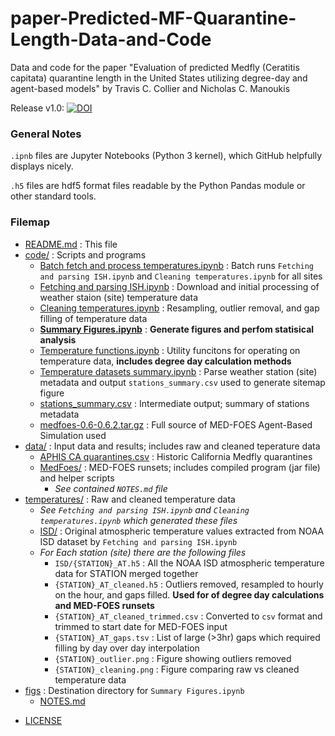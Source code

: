 # paper-Predicted-MF-Quarantine-Length-Data-and-Code
Data and code for the paper "Evaluation of predicted Medfly (Ceratitis capitata) quarantine length in the United States utilizing degree-day and agent-based models" by Travis C. Collier and Nicholas C. Manoukis

Release v1.0: [![DOI](https://zenodo.org/badge/DOI/10.5281/zenodo.1006698.svg)](https://doi.org/10.5281/zenodo.1006698)

### General Notes

`.ipnb` files are Jupyter Notebooks (Python 3 kernel), which GitHub helpfully displays nicely.

`.h5` files are hdf5 format files readable by the Python Pandas module or other standard tools.


### Filemap

* [README.md](./README.md) : This file
* [code/](./code) : Scripts and programs
   * [Batch fetch and process temperatures.ipynb](./code/Batch%20fetch%20and%20process%20temperatures.ipynb) : 
   Batch runs `Fetching and parsing ISH.ipynb` and `Cleaning temperatures.ipynb` for all sites
   * [Fetching and parsing ISH.ipynb](./code/Fetching%20and%20parsing%20ISH.ipynb) : 
   Download and initial processing of weather staion (site) temperature data
   * [Cleaning temperatures.ipynb](./code/Cleaning%20temperatures.ipynb) :
   Resampling, outlier removal, and gap filling of temperature data
   * [**Summary Figures.ipynb**](./code/Summary%20Figures.ipynb) : 
   **Generate figures and perfom statisical analysis**
   * [Temperature functions.ipynb](./code/Temperature%20functions.ipynb) : 
   Utility funcitons for operating on temperature data, **includes degree day calculation methods**
   * [Temperature datasets summary.ipynb](./code/Temperature%20datasets%20summary.ipynb) :
   Parse weather station (site) metadata and output `stations_summary.csv` used to generate sitemap figure
   * [stations_summary.csv](./code/stations_summary.csv) : Intermediate output; summary of stations metadata
   * [medfoes-0.6-0.6.2.tar.gz](./code/medfoes-0.6-0.6.2.tar.gz) :
   Full source of MED-FOES Agent-Based Simulation used 
* [data/](./data) : Input data and results; includes raw and cleaned teperature data
   * [APHIS CA quarantines.csv](./data/APHIS%20CA%20quarantines.csv) : Historic California Medfly quarantines
   * [MedFoes/](./data/MedFoes) : MED-FOES runsets; includes compiled program (jar file) and helper scripts
     * *See contained `NOTES.md` file*
 * [temperatures/](./data/temperatures) : Raw and cleaned temperature data
   * *See `Fetching and parsing ISH.ipynb` and `Cleaning temperatures.ipynb` which generated these files*
   * [ISD/](./data/temperatures/ISD) : Original atmospheric temperature values extracted from NOAA ISD dataset by `Fetching and parsing ISH.ipynb`
   * *For Each station (site) there are the following files*
     * `ISD/{STATION}_AT.h5` : All the NOAA ISD atmospheric temperature data for STATION merged together
     * `{STATION}_AT_cleaned.h5` : Outliers removed, resampled to hourly on the hour, and gaps filled. **Used for of degree day calculations and MED-FOES runsets**
     * `{STATION}_AT_cleaned_trimmed.csv` : Converted to `csv` format and trimmed to start date for MED-FOES input
     * `{STATION}_AT_gaps.tsv` : List of large (>3hr) gaps which required filling by day over day interpolation
     * `{STATION}_outlier.png` : Figure showing outliers removed
     * `{STATION}_cleaning.png` : Figure comparing raw vs cleaned temperature data
 * [figs](./figs) : Destination directory for `Summary Figures.ipynb`
   * [NOTES.md](./figs/NOTES.md)
- [LICENSE](./LICENSE)
